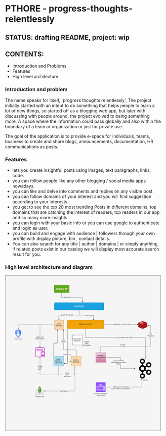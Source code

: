 # PTHORE - progress-thoughts-relentlessly
## STATUS: drafting README, project: wip
## CONTENTS: 
- Introduction and Problems
- Features
- High level architecture

### Introduction and problem
The name speaks for itself, 'progress thoughts relentlessly', The project initially started with an intent to do something that helps people to learn a lot of new things, so started off as a blogging web app, but later with discussing with people around, the project evolved to being something more, A space where the information could pass globally and also within the boundary of a team or organization or just for private use.

The goal of the application is to provide e-space for individuals, teams, business to create and share blogs, announcements, documentation, HR communications as posts.
### Features
- lets you create insightful posts using images, text paragraphs, links, code.
- you can follow people like any other blogging / social media apps nowadays.
- you can like and delve into comments and replies on any visible post.
- you can follow domains of your interest and you will find suggestion according to your interests.
- you get to see the top 20 most trending Posts in different domains, top domains that are catching the interest of readers, top readers in our app and so many more insights. 
- you can login with your basic info or you can use google to authenticate and login as user.
- you can build and engage with audience | followers through your own profile with display picture, bio , contact details.
- You can also search for any title | author | domains | or simply anything, if related posts exist in our catalog we will display most accurate search result for you.
  
### High level architecture and diagram
![high level architecture](./assets/pthore-high-level-architecture.png)
